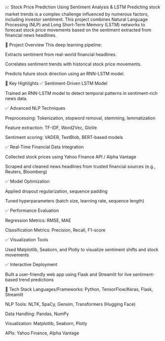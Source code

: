 📈 Stock Price Prediction Using Sentiment Analysis & LSTM
Predicting stock market trends is a complex challenge influenced by numerous factors, including investor sentiment. This project combines Natural Language Processing (NLP) and Long Short-Term Memory (LSTM) networks to forecast stock price movements based on the sentiment extracted from financial news headlines.

📌 Project Overview
This deep learning pipeline:

Extracts sentiment from real-world financial headlines.

Correlates sentiment trends with historical stock price movements.

Predicts future stock direction using an RNN-LSTM model.

🚀 Key Highlights
✅ Sentiment-Driven LSTM Model

Trained an RNN-LSTM model to detect temporal patterns in sentiment-rich news data.

✅ Advanced NLP Techniques

Preprocessing: Tokenization, stopword removal, stemming, lemmatization

Feature extraction: TF-IDF, Word2Vec, GloVe

Sentiment scoring: VADER, TextBlob, BERT-based models

✅ Real-Time Financial Data Integration

Collected stock prices using Yahoo Finance API / Alpha Vantage

Scraped and cleaned news headlines from trusted financial sources (e.g., Reuters, Bloomberg)

✅ Model Optimization

Applied dropout regularization, sequence padding

Tuned hyperparameters (batch size, learning rate, sequence length)

✅ Performance Evaluation

Regression Metrics: RMSE, MAE

Classification Metrics: Precision, Recall, F1-score

✅ Visualization Tools

Used Matplotlib, Seaborn, and Plotly to visualize sentiment shifts and stock movements

✅ Interactive Deployment

Built a user-friendly web app using Flask and Streamlit for live sentiment-based trend predictions

🔧 Tech Stack
Languages/Frameworks: Python, TensorFlow/Keras, Flask, Streamlit

NLP Tools: NLTK, SpaCy, Gensim, Transformers (Hugging Face)

Data Handling: Pandas, NumPy

Visualization: Matplotlib, Seaborn, Plotly

APIs: Yahoo Finance, Alpha Vantage

